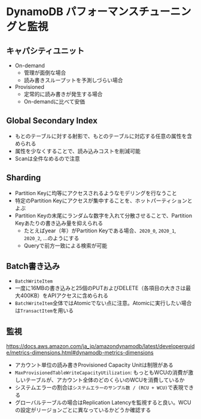# DynamoDB パフォーマンスチューニングと監視

## キャパシティユニット

* On-demand
    * 管理が面倒な場合
    * 読み書きスループットを予測しづらい場合
* Provisioned
    * 定常的に読み書きが発生する場合
    * On-demandに比べて安価

## Global Secondary Index

* もとのテーブルに対する射影で、もとのテーブルに対応する任意の属性を含められる
* 属性を少なくすることで、読み込みコストを削減可能
* Scanは全件なめるので注意

## Sharding

* Partition Keyに均等にアクセスされるようなモデリングを行なうこと
* 特定のPartition Keyにアクセスが集中することを、ホットパーティションとよぶ
* Partition Keyの末尾にランダムな数字を入れて分散させることで、Partition Keyあたりの書き込み量を抑えられる
    * たとえばyear（年）がPartition Keyである場合、`2020_0`, `2020_1`, `2020_2`, ...のようにする
    * Queryで前方一致による検索が可能

## Batch書き込み

* `BatchWriteItem`
* 一度に16MBの書き込みと25個のPUTおよびDELETE（各項目の大きさは最大400KB）をAPIアクセスに含められる
* `BatchWriteItem`全体ではAtomicでない点に注意。Atomicに実行したい場合は`TransactItem`を用いる

## 監視

https://docs.aws.amazon.com/ja_jp/amazondynamodb/latest/developerguide/metrics-dimensions.html#dynamodb-metrics-dimensions

* アカウント単位の読み書きProvisioned Capacity Unitは制限がある
* `MaxProvisionedTableWriteCapacityUtilization`: もっともWCUの消費が激しいテーブルが、アカウント全体のどのくらいのWCUを消費しているか
* システムエラーの割合は`システムエラーのサンプル数 / (RCU + WCU)`で表現できる
* グローバルテーブルの場合はReplication Latencyを監視すると良い。WCUの設定がリージョンごとに異なっているかどうか確認する
